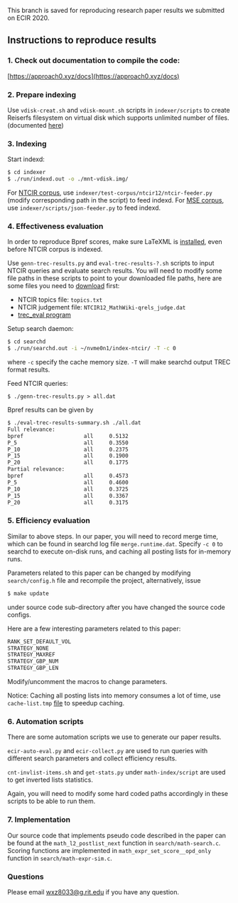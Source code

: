 This branch is saved for reproducing research paper results we submitted on ECIR 2020.

## Instructions to reproduce results

### 1. Check out documentation to compile the code:
[https://approach0.xyz/docs](https://approach0.xyz/docs)

### 2. Prepare indexing
Use `vdisk-creat.sh` and `vdisk-mount.sh` scripts in `indexer/scripts` to create Reiserfs filesystem on virtual disk which supports unlimited number of files.
(documented [here](https://approach0.xyz/docs/src/vdisk.html))

### 3. Indexing
Start indexd:
```sh
$ cd indexer
$ ./run/indexd.out -o ./mnt-vdisk.img/
```

For [NTCIR corpus](https://drive.google.com/open?id=1emboT7k4m7yKjru3AOb1xScZgbUnQuC8), use `indexer/test-corpus/ntcir12/ntcir-feeder.py` (modify corresponding path in the script) to feed indexd.
For [MSE corpus](https://www.cs.rit.edu/~dprl/data/mse-corpus.tar.gz), use `indexer/scripts/json-feeder.py` to feed indexd.

### 4. Effectiveness evaluation
In order to reproduce Bpref scores, make sure LaTeXML is [installed](https://approach0.xyz/docs/src/appendix_indri.html#install-latexml), even before NTCIR corpus is indexed.

Use `genn-trec-results.py` and `eval-trec-results-?.sh` scripts to input NTCIR queries and evaluate search results.
You will need to modify some file paths in these scripts to point to your downloaded file paths, here are some files you need to [download](https://drive.google.com/open?id=1emboT7k4m7yKjru3AOb1xScZgbUnQuC8) first:

* NTCIR topics file: `topics.txt`
* NTCIR judgement file: `NTCIR12_MathWiki-qrels_judge.dat`
* [trec_eval program](https://github.com/usnistgov/trec_eval)

Setup search daemon:
```sh
$ cd searchd
$ ./run/searchd.out -i ~/nvme0n1/index-ntcir/ -T -c 0
```
where `-c` specify the cache memory size. `-T` will make searchd output TREC format results.

Feed NTCIR queries:
```
$ ./genn-trec-results.py > all.dat
```

Bpref results can be given by
```sh
$ ./eval-trec-results-summary.sh ./all.dat
Full relevance:
bpref                   all     0.5132
P_5                     all     0.3550
P_10                    all     0.2375
P_15                    all     0.1900
P_20                    all     0.1775
Partial relevance:
bpref                   all     0.4573
P_5                     all     0.4600
P_10                    all     0.3725
P_15                    all     0.3367
P_20                    all     0.3175
```

### 5. Efficiency evaluation
Similar to above steps. In our paper, you will need to record merge time, which can be found in searchd log file `merge.runtime.dat`.
Specify `-c 0` to searchd to execute on-disk runs, and caching all posting lists for in-memory runs. 

Parameters related to this paper can be changed by modifying `search/config.h` file and recompile the project, alternatively, issue
```sh
$ make update
```
under source code sub-directory after you have changed the source code configs.

Here are a few interesting parameters related to this paper:
```c
RANK_SET_DEFAULT_VOL
STRATEGY_NONE
STRATEGY_MAXREF
STRATEGY_GBP_NUM
STRATEGY_GBP_LEN
```
Modify/uncomment the macros to change parameters.

Notice: Caching all posting lists into memory consumes a lot of time, use `cache-list.tmp` [file](https://github.com/approach0/search-engine/tree/ecir2019#retrieval) to speedup caching.

### 6. Automation scripts
There are some automation scripts we use to generate our paper results.

`ecir-auto-eval.py` and `ecir-collect.py` are used to run queries with different search parameters and collect efficiency results.

`cnt-invlist-items.sh` and `get-stats.py` under `math-index/script` are used to get inverted lists statistics.

Again, you will need to modify some hard coded paths accordingly in these scripts to be able to run them.

### 7. Implementation
Our source code that implements pseudo code described in the paper can be found at the `math_l2_postlist_next` function in `search/math-search.c`.
Scoring functions are implemented in `math_expr_set_score__opd_only` function in `search/math-expr-sim.c`.

### Questions
Please email wxz8033@g.rit.edu if you have any question.
